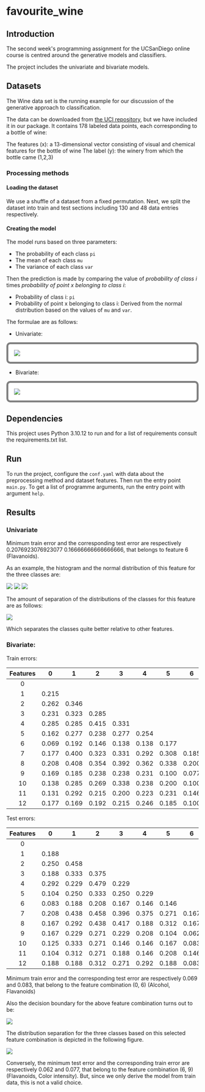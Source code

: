 # favourite_wine

## Introduction

The second week's programming assignment for the UCSanDiego online course is centred around the generative models and classifiers.

The project includes the univariate and bivariate models.

## Datasets

The Wine data set is the running example for our discussion of the generative approach to classification.

The data can be downloaded from [the UCI repository](https://archive.ics.uci.edu/ml/datasets/wine), but we have included it in our package. It contains 178 labeled data points, each corresponding to a bottle of wine:

The features (x): a 13-dimensional vector consisting of visual and chemical features for the bottle of wine
The label (y): the winery from which the bottle came (1,2,3)

### Processing methods

#### Loading the dataset

We use a shuffle of a dataset from a fixed permutation. Next, we split the dataset into train and test sections including 130 and 48 data entries respectively.

#### Creating the model

The model runs based on three parameters:
- The probability of each class `pi`
- The mean of each class `mu`
- The variance of each class `var`

Then the prediction is made by comparing the value of *probability of class i* times *probability of point x belonging to class i*:
- Probability of class i: `pi`
- Probability of point x belonging to class i: Derived from the normal distribution based on the values of `mu` and `var`.

The formulae are as follows:
- Univariate:

<div class="formula" style="
                background-color: white;
                padding: 15px;
                border-style: solid;
                border-color: gray;
                border-width: 5px;
                border-radius: 10px;">
<img src="./assets/univariate_formula.png"></img>
</div>

- Bivariate:

<div class="formula" style="
                background-color: white;
                padding: 15px;
                border-style: solid;
                border-color: gray;
                border-width: 5px;
                border-radius: 10px;">
<img src="./assets/bivariate_formula.png"></img>
</div>

## Dependencies

This project uses Python 3.10.12 to run and for a list of requirements consult the requirements.txt list.

## Run

To run the project, configure the `conf.yaml` with data about the preprocessing method and dataset features. Then run the entry point `main.py`. To get a list of programme arguments, run the entry point with argument `help`.

## Results

### Univariate

Minimum train error and the corresponding test error are respectively 0.2076923076923077 0.16666666666666666, that belongs to feature 6 (Flavanoids).

As an example, the histogram and the normal distribution of this feature for the three classes are:

![](./assets/winery1_uni_feature.png)
![](./assets/winery2_uni_feature.png)
![](./assets/winery3_uni_feature.png)

The amount of separation of the distributions of the classes for this feature are as follows:

![](./assets/winery_label_uni_dists_flavanoids.png)

Which separates the classes quite better relative to other features.

### Bivariate:
Train errors:

|Features|       0|       1|       2|       3|       4|       5|       6|       7|       8|       9|       10|      11|      12|
|:-:|:-:|:-:|:-:|:-:|:-:|:-:|:-:|:-:|:-:|:-:|:-:|:-:|:-:|
|0|
|1|       0.215|
|2|       0.262|   0.346|
|3|       0.231|   0.323|   0.285|
|4|       0.285|   0.285|   0.415|   0.331|
|5|       0.162|   0.277|   0.238|   0.277|   0.254|
|6|       0.069|   0.192|   0.146|   0.138|   0.138|   0.177|
|7|       0.177|   0.400|   0.323|   0.331|   0.292|   0.308|   0.185|
|8|       0.208|   0.408|   0.354|   0.392|   0.362|   0.338|   0.200|   0.369|
|9|       0.169|   0.185|   0.238|   0.238|   0.231|   0.100|   0.077|   0.215|   0.177|
|10|      0.138|   0.285|   0.269|   0.338|   0.238|   0.200|   0.100|   0.269|   0.323|   0.162|
|11|      0.131|   0.292|   0.215|   0.200|   0.223|   0.231|   0.146|   0.277|   0.308|   0.085|   0.231|
|12|      0.177|   0.169|   0.192|   0.215|   0.246|   0.185|   0.100|   0.154|   0.185|   0.115|   0.108|   0.092|

Test errors:

|Features|       0|       1|       2|       3|       4|       5|       6|       7|       8|       9|       10|      11|      12|
|:-:|:-:|:-:|:-:|:-:|:-:|:-:|:-:|:-:|:-:|:-:|:-:|:-:|:-:|
0|
1|       0.188|
2|       0.250|   0.458|
3|       0.188|   0.333|   0.375|
4|       0.292|   0.229|   0.479|   0.229|
5|       0.104|   0.250|   0.333|   0.250|   0.229|
6|       0.083|   0.188|   0.208|   0.167|   0.146|   0.146|
7|       0.208|   0.438|   0.458|   0.396|   0.375|   0.271|   0.167|
8|       0.167|   0.292|   0.438|   0.417|   0.188|   0.312|   0.167|   0.375|
9|       0.167|   0.229|   0.271|   0.229|   0.208|   0.104|   0.062|   0.250|   0.104|
10|      0.125|   0.333|   0.271|   0.146|   0.146|   0.167|   0.083|   0.292|   0.229|   0.167|
11|      0.104|   0.312|   0.271|   0.188|   0.146|   0.208|   0.146|   0.271|   0.333|   0.188|   0.229|
12|      0.188|   0.188|   0.312|   0.271|   0.292|   0.188|   0.083|   0.229|   0.208|   0.104|   0.146|   0.083|

Minimum train error and the corresponding test error are respectively 0.069 and 0.083, that belong to the feature combination (0, 6) (Alcohol, Flavanoids)

Also the decision boundary for the above feature combination turns out to be:

![](./assets/winery_decision_boundary_features_0_6.png)

The distribution separation for the three classes based on this selected feature combination is depicted in the following figure.

![](./assets/winery_data_separation_by_features_0_6.png)

Conversely, the minimum test error and the corresponding train error are respectively 0.062 and 0.077, that belong to the feature combination (6, 9) (Flavanoids, Color intensity). But, since we only derive the model from train data, this is not a valid choice.